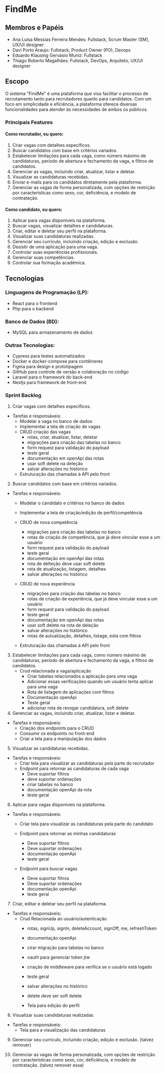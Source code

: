 # FindMe

## Membros e Papéis
- Ana Luisa Messias Ferreira Mendes: Fullstack, Scrum Master (SM), UX/UI designer
- Davi Porto Araujo: Fullstack, Product Owner (PO), Devops
- Eduardo Klausing Gervásio Muniz: Fullstack
- Thiago Roberto Magalhães: Fullstack, DevOps, Arquiteto, UX/UI designer

## Escopo
O sistema "FindMe" é uma plataforma que visa facilitar o processo de recrutamento tanto para recrutadores quanto para candidatos. Com um foco em simplicidade e eficiência, a plataforma oferece diversas funcionalidades para atender às necessidades de ambos os públicos.

### Principais Features
#### Como recrutador, eu quero:
1. Criar vagas com detalhes específicos.
2. Buscar candidatos com base em critérios variados.
3. Estabelecer limitações para cada vaga, como número máximo de candidaturas, período de abertura e fechamento da vaga, e filtros de candidatos.
4. Gerenciar as vagas, incluindo criar, atualizar, listar e deletar.
5. Visualizar as candidaturas recebidas.
6. Enviar e-mails para os candidatos diretamente pela plataforma.
7. Gerenciar as vagas de forma personalizada, com opções de restrição por características como sexo, cor, deficiência, e modelo de contratação.

#### Como candidato, eu quero:
1. Aplicar para vagas disponíveis na plataforma.
2. Buscar vagas, visualizar detalhes e candidaturas.
3. Criar, editar e deletar seu perfil na plataforma.
4. Visualizar suas candidaturas realizadas.
5. Gerenciar seu currículo, incluindo criação, edição e exclusão.
6. Desistir de uma aplicação para uma vaga.
7. Controlar suas experiências profissionais.
8. Gerenciar suas competências.
9. Controlar sua formação acadêmica.

## Tecnologias
### Linguagens de Programação (LP):
- React para o frontend
- Php para o backend

### Banco de Dados (BD):
- MySQL para armazenamento de dados

### Outras Tecnologias:
- Cypress para testes automatizados
- Docker e docker-compose para contêineres
- Figma para design e prototipagem
- GitHub para controle de versão e colaboração no código
- Laravel para o framework do back-end
- Nextjs para framework de front-end

### Sprint Backlog
1. Criar vagas com detalhes específicos.
 - Tarefas e responsáveis:
     - Modelar a vaga no banco de dados
     - Implementar a tela de criação de vagas
     -  CRUD criação das vagas
        - rotas, criar, atualizar, listar, deletar
        - migrações para criação das tabelas no banco
        - form request para validação do payload
        - teste geral 
        - documentação em openApi das rotas
        - usar soft delete na deleção 
        - salvar alterações no histórico
     - Estruturação das chamadas à API pelo front

2. Buscar candidatos com base em critérios variados.
  - Tarefas e responsáveis:
     - Modelar o candidato e critérios no banco de dados
     - Implementar a tela de criação/edição de perfil/competência

     - CRUD de nova competência 
         - migrações para criação das tabelas no banco
         - rotas de criação de competência, que já deve vincular esse a um usuário
         - form request para validação do payload
         - teste geral
         - documentação em openApi das rotas
         - rota de delteção deve usar soft delete
         - rota de atualização, listagem, detalhes
         - salvar alterações no histórico

    - CRUD de nova experiência
      - migrações para criação das tabelas no banco
      - rotas de criação de experiência, que já deve vincular esse a um usuário
      - form request para validação do payload
      - teste geral
      - documentação em openApi das rotas
      - usar soft delete na rota de deleção
      - salvar alterações no histórico
      - rotas de autualização, detalhes, listage, esta com filtros
    
    - Estruturação das chamadas à API pelo front
       
3. Estabelecer limitações para cada vaga, como número máximo de candidaturas, período de abertura e fechamento da vaga, e filtros de candidatos.
    - Crud relacionada a vaga/aplicação
        - Criar tabelas relacionados a aplicação para uma vaga
        - Adicionar essas verificações quando um usuário tenta aplicar para uma vaga
        - Rota de listagem de aplicações com filtros 
        - Documentação openApi
        - Teste geral 
        - adicionar rota de revogar candidatura, soft delete
4. Gerenciar as vagas, incluindo criar, atualizar, listar e deletar.
  - Tarefas e responsáveis:
    - Criação dos endpoints para o CRUD
    - Consumir os endpoints no front-end
    - Criar a tela para a manipulação dos dados
      
5. Visualizar as candidaturas recebidas.
  - Tarefas e responsáveis:
    - Criar tela para visualizar as candidaturas pela parte do recrutador
    - Endpoint para retornar as candidaturas de cada vaga
        - Deve suportar filtros
        - deve suportar ordenações
        - criar tabelas no banco 
        - documentação openApi da rota 
        - teste geral 
    

6. Aplicar para vagas disponíveis na plataforma.
  - Tarefas e responsáveis:
    - Criar tela para visualizar as candidaturas pela parte do candidato
    - Endpoint para retornar as minhas candidaturas
      - Deve suportar filtros 
      - Deve suportar ordenações
      - documentação openApi
      - teste geral
    
    - Endpoint para buscar vagas
      - Deve suportar filtros 
      - Deve suportar ordenações
      - documentação openApi
      - teste geral

7. Criar, editar e deletar seu perfil na plataforma.
  - Tarefas e responsáveis:
    - Crud Relacionada ao usuário/autenticação
      - rotas, signUp, signIn, deleteAccount, signOff, me, refreshToken
      - documentação openApi
      - cirar migração para tabelas no banco
      - oauth para gerenciar token jtw
      - criação de middleware para verifica se o usuário está logado
      - teste geral
      - salvar alterações no histórico
      - delete deve ser soft delete

      - Tela para edição do perfil
    
8. Visualizar suas candidaturas realizadas.
  - Tarefas e responsáveis:
    - Tela para a visualização das candidaturas

9. Gerenciar seu currículo, incluindo criação, edição e exclusão. (talvez remover)

  
10. Gerenciar as vagas de forma personalizada, com opções de restrição por características como sexo, cor, deficiência, e modelo de contratação. (talvez remover essa)

